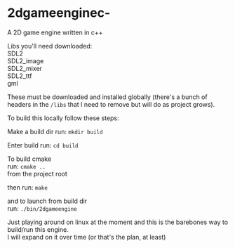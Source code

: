 # 2dgameenginec-
A 2D game engine written in c++

Libs you'll need downloaded:\
SDL2\
SDL2_image\
SDL2_mixer\
SDL2_ttf\
gml

These must be downloaded and installed globally (there's a bunch of headers in the `/libs` that I need to remove but will do as project grows).

To build this locally follow these steps:

Make a build dir
run: `mkdir build`

Enter build
run: `cd build`

To build cmake\
run: `cmake ..`\
from the project root

then run: `make`

and to launch from build dir \
run: `./bin/2dgameengine` 

Just playing around on linux at the moment and this is the barebones way to build/run this engine.\
I will expand on it over time (or that's the plan, at least)
